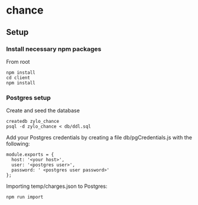 # chance

## Setup

### Install necessary npm packages
From root
```
npm install
cd client
npm install
```

### Postgres setup
Create and seed the database
```
createdb zylo_chance
psql -d zylo_chance < db/ddl.sql
```

Add your Postgres credentials by creating a file db/pgCredentials.js with the following:
```
module.exports = {
  host: '<your host>',
  user: '<postgres user>',
  password: ' <postgres user password>'
};
```

Importing temp/charges.json to Postgres:
```
npm run import
```
